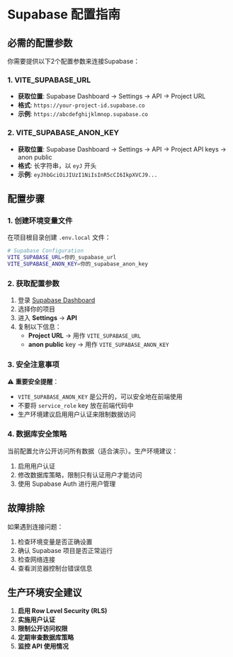 # Supabase 配置指南

## 必需的配置参数

你需要提供以下2个配置参数来连接Supabase：

### 1. VITE_SUPABASE_URL
- **获取位置**: Supabase Dashboard → Settings → API → Project URL
- **格式**: `https://your-project-id.supabase.co`
- **示例**: `https://abcdefghijklmnop.supabase.co`

### 2. VITE_SUPABASE_ANON_KEY
- **获取位置**: Supabase Dashboard → Settings → API → Project API keys → anon public
- **格式**: 长字符串，以 `eyJ` 开头
- **示例**: `eyJhbGciOiJIUzI1NiIsInR5cCI6IkpXVCJ9...`

## 配置步骤

### 1. 创建环境变量文件
在项目根目录创建 `.env.local` 文件：

```bash
# Supabase Configuration
VITE_SUPABASE_URL=你的_supabase_url
VITE_SUPABASE_ANON_KEY=你的_supabase_anon_key
```

### 2. 获取配置参数

1. 登录 [Supabase Dashboard](https://supabase.com/dashboard)
2. 选择你的项目
3. 进入 **Settings** → **API**
4. 复制以下信息：
   - **Project URL** → 用作 `VITE_SUPABASE_URL`
   - **anon public** key → 用作 `VITE_SUPABASE_ANON_KEY`

### 3. 安全注意事项

⚠️ **重要安全提醒**：
- `VITE_SUPABASE_ANON_KEY` 是公开的，可以安全地在前端使用
- 不要将 `service_role` key 放在前端代码中
- 生产环境建议启用用户认证来限制数据访问

### 4. 数据库安全策略

当前配置允许公开访问所有数据（适合演示）。生产环境建议：

1. 启用用户认证
2. 修改数据库策略，限制只有认证用户才能访问
3. 使用 Supabase Auth 进行用户管理

## 故障排除

如果遇到连接问题：

1. 检查环境变量是否正确设置
2. 确认 Supabase 项目是否正常运行
3. 检查网络连接
4. 查看浏览器控制台错误信息

## 生产环境安全建议

1. **启用 Row Level Security (RLS)**
2. **实施用户认证**
3. **限制公开访问权限**
4. **定期审查数据库策略**
5. **监控 API 使用情况**
